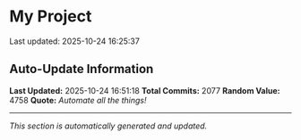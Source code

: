 # My Project


Last updated: 2025-10-24 16:25:37




































































































































































































































































































































































































































































































































































































































































































































































































































































































































































































































































































































































































































































































































































































































































































































































































































































































































































































































































































































































































































































































































































































































































































































































































































































































































































## Auto-Update Information

**Last Updated:** 2025-10-24 16:51:18
**Total Commits:** 2077
**Random Value:** 4758
**Quote:** _Automate all the things!_

---
_This section is automatically generated and updated._